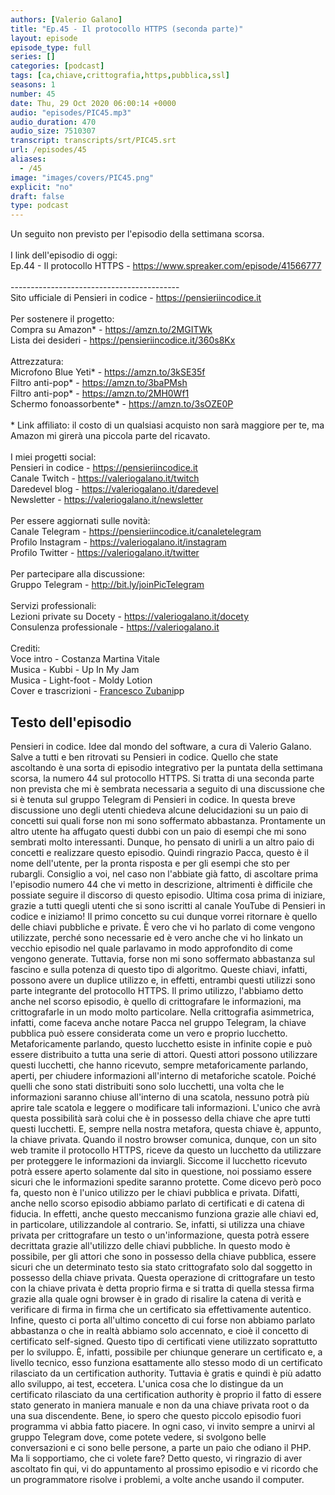 ```yaml
---
authors: [Valerio Galano]
title: "Ep.45 - Il protocollo HTTPS (seconda parte)"
layout: episode
episode_type: full
series: []
categories: [podcast]
tags: [ca,chiave,crittografia,https,pubblica,ssl]
seasons: 1
number: 45
date: Thu, 29 Oct 2020 06:00:14 +0000
audio: "episodes/PIC45.mp3"
audio_duration: 470
audio_size: 7510307
transcript: transcripts/srt/PIC45.srt
url: /episodes/45
aliases: 
  - /45
image: "images/covers/PIC45.png"
explicit: "no"
draft: false
type: podcast
---
```

Un seguito non previsto per l'episodio della settimana scorsa. <br /><br />I link dell'episodio di oggi: <br />Ep.44 - Il protocollo HTTPS - <a href="https://www.spreaker.com/episode/41566777" rel="noopener">https://www.spreaker.com/episode/41566777</a> <br /><br />------------------------------------------<br />Sito ufficiale di Pensieri in codice - <a href="https://pensieriincodice.it" rel="noopener">https://pensieriincodice.it</a> <br /><br />Per sostenere il progetto:<br />Compra su Amazon* - <a href="https://amzn.to/2MGITWk" rel="noopener">https://amzn.to/2MGITWk</a>  <br />Lista dei desideri - <a href="https://pensieriincodice.it/360s8Kx" rel="noopener">https://pensieriincodice.it/360s8Kx</a> <br /><br />Attrezzatura:<br />Microfono Blue Yeti* - <a href="https://amzn.to/3kSE35f" rel="noopener">https://amzn.to/3kSE35f</a>  <br />Filtro anti-pop* - <a href="https://amzn.to/3baPMsh" rel="noopener">https://amzn.to/3baPMsh</a>  <br />Filtro anti-pop* - <a href="https://amzn.to/2MH0Wf1" rel="noopener">https://amzn.to/2MH0Wf1</a>  <br />Schermo fonoassorbente* - <a href="https://amzn.to/3sOZE0P" rel="noopener">https://amzn.to/3sOZE0P</a>  <br /><br />* Link affiliato: il costo di un qualsiasi acquisto non sarà maggiore per te, ma Amazon mi girerà una piccola parte del ricavato. <br /><br />I miei progetti social:<br />Pensieri in codice - <a href="https://pensieriincodice.it" rel="noopener">https://pensieriincodice.it</a> <br />Canale Twitch - <a href="https://valeriogalano.it/twitch" rel="noopener">https://valeriogalano.it/twitch</a> <br />Daredevel blog - <a href="https://valeriogalano.it/daredevel" rel="noopener">https://valeriogalano.it/daredevel</a> <br />Newsletter - <a href="https://valeriogalano.it/newsletter" rel="noopener">https://valeriogalano.it/newsletter</a> <br /><br />Per essere aggiornati sulle novità:<br />Canale Telegram - <a href="https://pensieriincodice.it/canaletelegram" rel="noopener">https://pensieriincodice.it/canaletelegram</a> <br />Profilo Instagram - <a href="https://valeriogalano.it/instagram" rel="noopener">https://valeriogalano.it/instagram</a> <br />Profilo Twitter - <a href="https://valeriogalano.it/twitter" rel="noopener">https://valeriogalano.it/twitter</a> <br /><br />Per partecipare alla discussione:<br />Gruppo Telegram - <a href="http://bit.ly/joinPicTelegram" rel="noopener">http://bit.ly/joinPicTelegram</a> <br /><br />Servizi professionali:<br />Lezioni private su Docety - <a href="https://valeriogalano.it/docety" rel="noopener">https://valeriogalano.it/docety</a> <br />Consulenza professionale - <a href="https://valeriogalano.it" rel="noopener">https://valeriogalano.it</a> <br /><br />Crediti:<br />Voce intro - Costanza Martina Vitale<br />Musica - Kubbi - Up In My Jam<br />Musica - Light-foot - Moldy Lotion<br />Cover e trascrizioni - <a href="https://it.linkedin.com/in/francesco-zubani-5957081a6" rel="noopener">Francesco Zubani</a>pp

<!-- more -->

## Testo dell'episodio

Pensieri in codice. Idee dal mondo del software, a cura di Valerio Galano.
Salve a tutti e ben ritrovati su Pensieri in codice. Quello che state ascoltando è una
sorta di episodio integrativo per la puntata della settimana scorsa, la numero 44 sul
protocollo HTTPS. Si tratta di una seconda parte non prevista che mi è sembrata necessaria a
seguito di una discussione che si è tenuta sul gruppo Telegram di Pensieri in codice. In questa
breve discussione uno degli utenti chiedeva alcune delucidazioni su un paio di concetti
sui quali forse non mi sono soffermato abbastanza. Prontamente un altro utente ha
affugato questi dubbi con un paio di esempi che mi sono sembrati molto interessanti. Dunque,
ho pensato di unirli a un altro paio di concetti e realizzare questo episodio. Quindi ringrazio
Pacca, questo è il nome dell'utente, per la pronta risposta e per gli esempi che sto per
rubargli. Consiglio a voi, nel caso non l'abbiate già fatto, di ascoltare prima l'episodio numero
44 che vi metto in descrizione, altrimenti è difficile che possiate seguire il discorso di
questo episodio. Ultima cosa prima di iniziare, grazie a tutti quegli utenti che si sono iscritti
al canale YouTube di Pensieri in codice e iniziamo!
Il primo concetto su cui dunque vorrei ritornare è quello delle chiavi pubbliche e private. È vero
che vi ho parlato di come vengono utilizzate, perché sono necessarie ed è vero anche che vi
ho linkato un vecchio episodio nel quale parlavamo in modo approfondito di come vengono
generate. Tuttavia, forse non mi sono soffermato abbastanza sul fascino e sulla potenza di questo
tipo di algoritmo. Queste chiavi, infatti, possono avere un duplice utilizzo e, in effetti,
entrambi questi utilizzi sono parte integrante del protocollo HTTPS. Il primo utilizzo,
l'abbiamo detto anche nel scorso episodio, è quello di crittografare le informazioni,
ma crittografarle in un modo molto particolare. Nella crittografia asimmetrica, infatti, come
faceva anche notare Pacca nel gruppo Telegram, la chiave pubblica può essere considerata come
un vero e proprio lucchetto. Metaforicamente parlando, questo lucchetto esiste in infinite
copie e può essere distribuito a tutta una serie di attori. Questi attori possono utilizzare
questi lucchetti, che hanno ricevuto, sempre metaforicamente parlando, aperti, per chiudere
informazioni all'interno di metaforiche scatole. Poiché quelli che sono stati distribuiti sono solo
lucchetti, una volta che le informazioni saranno chiuse all'interno di una scatola, nessuno potrà
più aprire tale scatola e leggere o modificare tali informazioni. L'unico che avrà questa
possibilità sarà colui che è in possesso della chiave che apre tutti questi lucchetti. E,
sempre nella nostra metafora, questa chiave è, appunto, la chiave privata. Quando il nostro
browser comunica, dunque, con un sito web tramite il protocollo HTTPS, riceve da questo un lucchetto
da utilizzare per proteggere le informazioni da inviargli. Siccome il lucchetto ricevuto potrà
essere aperto solamente dal sito in questione, noi possiamo essere sicuri che le informazioni
spedite saranno protette.
Come dicevo però poco fa, questo non è l'unico utilizzo per le chiavi pubblica e privata. Difatti,
anche nello scorso episodio abbiamo parlato di certificati e di catena di fiducia. In effetti,
anche questo meccanismo funziona grazie alle chiavi ed, in particolare, utilizzandole al
contrario. Se, infatti, si utilizza una chiave privata per crittografare un testo o un'informazione,
questa potrà essere decrittata grazie all'utilizzo delle chiavi pubbliche. In questo modo è possibile,
per gli attori che sono in possesso della chiave pubblica, essere sicuri che un determinato testo
sia stato crittografato solo dal soggetto in possesso della chiave privata. Questa operazione
di crittografare un testo con la chiave privata è detta proprio firma e si tratta di quella stessa
firma grazie alla quale ogni browser è in grado di risalire la catena di verità e verificare di
firma in firma che un certificato sia effettivamente autentico. Infine, questo ci porta all'ultimo
concetto di cui forse non abbiamo parlato abbastanza o che in realtà abbiamo solo accennato,
e cioè il concetto di certificato self-signed. Questo tipo di certificati viene utilizzato
soprattutto per lo sviluppo. È, infatti, possibile per chiunque generare un certificato e, a livello
tecnico, esso funziona esattamente allo stesso modo di un certificato rilasciato da un certification
authority. Tuttavia è gratis e quindi è più adatto allo sviluppo, ai test, eccetera. L'unica
cosa che lo distingue da un certificato rilasciato da una certification authority è proprio il fatto
di essere stato generato in maniera manuale e non da una chiave privata root o da una sua discendente.
Bene, io spero che questo piccolo episodio fuori programma vi abbia fatto piacere. In ogni caso,
vi invito sempre a unirvi al gruppo Telegram dove, come potete vedere, si svolgono belle
conversazioni e ci sono belle persone, a parte un paio che odiano il PHP. Ma li sopportiamo,
che ci volete fare? Detto questo, vi ringrazio di aver ascoltato fin qui, vi do appuntamento al
prossimo episodio e vi ricordo che un programmatore risolve i problemi, a volte anche usando il computer.

